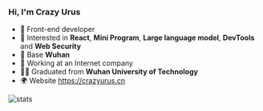 ### Hi, I'm Crazy Urus

- 🔭 Front-end developer
- 🍋 Interested in **React**, **Mini Program**, **Large language model**, **DevTools** and **Web Security**
- 📍 Base **Wuhan**
- 💼 Working at an Internet company
- 👨‍🎓 Graduated from **Wuhan University of Technology**
- 🌍 Website https://crazyurus.cn

![stats](https://github-readme-stats.vercel.app/api?username=crazyurus)
